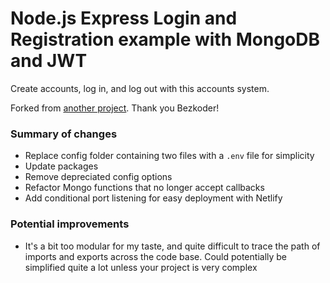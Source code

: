 # Node.js Express Login and Registration example with MongoDB and JWT

Create accounts, log in, and log out with this accounts system.

Forked from [another project](https://github.com/bezkoder/node-js-express-login-mongodb). Thank you Bezkoder!

### Summary of changes

-  Replace config folder containing two files with a `.env` file for simplicity
-  Update packages
-  Remove depreciated config options
-  Refactor Mongo functions that no longer accept callbacks
-  Add conditional port listening for easy deployment with Netlify

### Potential improvements

-  It's a bit too modular for my taste, and quite difficult to trace the path of imports and exports across the code base. Could potentially be simplified quite a lot unless your project is very complex
